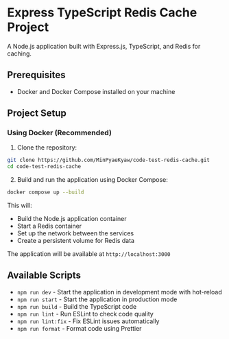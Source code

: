 # Express TypeScript Redis Cache Project

A Node.js application built with Express.js, TypeScript, and Redis for caching.

## Prerequisites

- Docker and Docker Compose installed on your machine

## Project Setup

### Using Docker (Recommended)

1. Clone the repository:
```bash
git clone https://github.com/MinPyaeKyaw/code-test-redis-cache.git
cd code-test-redis-cache
```

2. Build and run the application using Docker Compose:
```bash
docker compose up --build
```

This will:
- Build the Node.js application container
- Start a Redis container
- Set up the network between the services
- Create a persistent volume for Redis data

The application will be available at `http://localhost:3000`

## Available Scripts

- `npm run dev` - Start the application in development mode with hot-reload
- `npm run start` - Start the application in production mode
- `npm run build` - Build the TypeScript code
- `npm run lint` - Run ESLint to check code quality
- `npm run lint:fix` - Fix ESLint issues automatically
- `npm run format` - Format code using Prettier